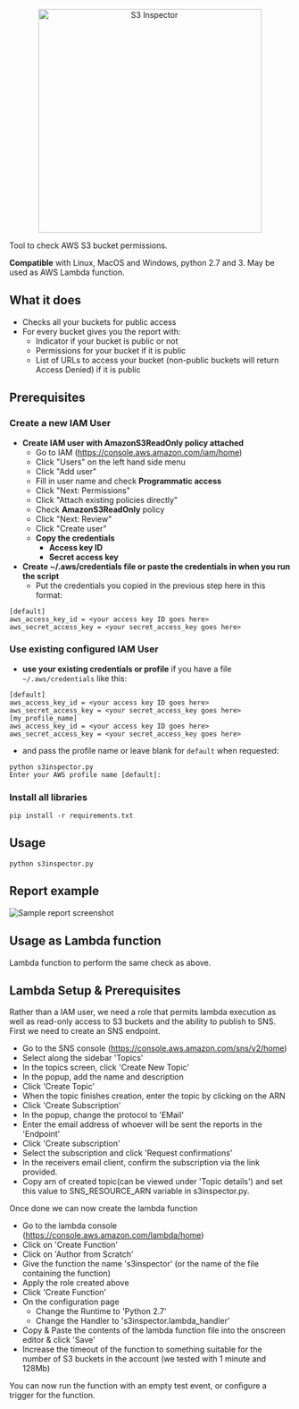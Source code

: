 <p align="center">
   <img alt="S3 Inspector" src="https://github.com/clario-tech/s3-inspector/blob/logo/logo.png" width="400"/>
</p>

Tool to check AWS S3 bucket permissions.

**Compatible** with Linux, MacOS and Windows, python 2.7 and 3. May be used as AWS Lambda function.
## What it does
 - Checks all your buckets for public access
 - For every bucket gives you the report with:
   - Indicator if your bucket is public or not
   - Permissions for your bucket if it is public
   - List of URLs to access your bucket (non-public buckets will return Access Denied) if it is public

## Prerequisites
### Create a new IAM User
 - **Create IAM user with AmazonS3ReadOnly policy attached**
   - Go to IAM (https://console.aws.amazon.com/iam/home)
   - Click "Users" on the left hand side menu
   - Click "Add user"
   - Fill in user name and check **Programmatic access**
   - Click "Next: Permissions"
   - Click "Attach existing policies directly"
   - Check **AmazonS3ReadOnly** policy
   - Click "Next: Review"
   - Click "Create user"
   - **Copy the credentials**
     - **Access key ID**
     - **Secret access key**
 - **Create ~/.aws/credentials file or paste the credentials in when you run the script**
   - Put the credentials you copied in the previous step here in this format:
```
[default]
aws_access_key_id = <your access key ID goes here>
aws_secret_access_key = <your secret_access_key goes here>
```
### Use existing configured IAM User
 - **use your existing credentials or profile** if you have a file `~/.aws/credentials` like this:
```
[default]
aws_access_key_id = <your access key ID goes here>
aws_secret_access_key = <your secret_access_key goes here>
[my_profile_name]
aws_access_key_id = <your access key ID goes here>
aws_secret_access_key = <your secret_access_key goes here>
```
 - and pass the profile name or leave blank for `default` when requested:
```
python s3inspector.py
Enter your AWS profile name [default]:
```

### Install all libraries
```
pip install -r requirements.txt
```

## Usage
`python s3inspector.py`

## Report example
![Sample report screenshot](https://github.com/clario-tech/s3-inspector/blob/screenshot/samplerun.png "Sample report screenshot")


## Usage as Lambda function

Lambda function to perform the same check as above.

## Lambda Setup & Prerequisites

Rather than a IAM user, we need a role that permits lambda execution as well as read-only access to S3 buckets and the ability to publish to SNS. First we need to create an SNS endpoint.

  - Go to the SNS console (https://console.aws.amazon.com/sns/v2/home)
  - Select along the sidebar 'Topics'
  - In the topics screen, click 'Create New Topic'
  - In the popup, add the name and description
  - Click 'Create Topic'
  - When the topic finishes creation, enter the topic by clicking on the ARN
  - Click 'Create Subscription'
  - In the popup, change the protocol to 'EMail'
  - Enter the email address of whoever will be sent the reports in the 'Endpoint'
  - Click 'Create subscription'
  - Select the subscription and click 'Request confirmations'
  - In the receivers email client, confirm the subscription via the link provided.
  - Copy arn of created topic(can be viewed under 'Topic details') and set this value to SNS_RESOURCE_ARN variable in s3inspector.py. 

Once done we can now create the lambda function

  - Go to the lambda console (https://console.aws.amazon.com/lambda/home)
  - Click on 'Create Function'
  - Click on 'Author from Scratch'
  - Give the function the name 's3inspector' (or the name of the file containing the function)
  - Apply the role created above
  - Click 'Create Function'
  - On the configuration page
    - Change the Runtime to 'Python 2.7'
    - Change the Handler to 's3inspector.lambda_handler'
  - Copy & Paste the contents of the lambda function file into the onscreen editor & click 'Save'
  - Increase the timeout of the function to something suitable for the number of S3 buckets in the account (we tested with 1 minute and 128Mb)

You can now run the function with an empty test event, or configure a trigger for the function.

